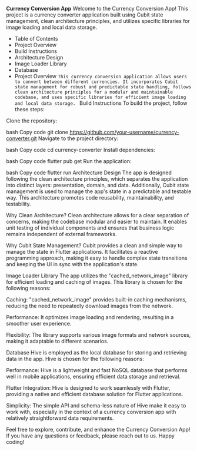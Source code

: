 **Currency Conversion App**
Welcome to the Currency Conversion App! This project is a currency converter application built using Cubit state management, clean architecture principles, and utilizes specific libraries for image loading and local data storage.

* Table of Contents
* Project Overview
* Build Instructions
* Architecture Design
* Image Loader Library
* Database
* Project Overview
`This currency conversion application allows users to convert between different currencies. It incorporates Cubit state management for robust and predictable state handling, follows clean architecture principles for a modular and maintainable codebase, and uses specific libraries for efficient image loading and local data storage.
`
Build Instructions
To build the project, follow these steps:

Clone the repository:

bash
Copy code
git clone https://github.com/your-username/currency-converter.git
Navigate to the project directory:

bash
Copy code
cd currency-converter
Install dependencies:

bash
Copy code
flutter pub get
Run the application:

bash
Copy code
flutter run
Architecture Design
The app is designed following the clean architecture principles, which separates the application into distinct layers: presentation, domain, and data. Additionally, Cubit state management is used to manage the app's state in a predictable and testable way. This architecture promotes code reusability, maintainability, and testability.

Why Clean Architecture?
Clean architecture allows for a clear separation of concerns, making the codebase modular and easier to maintain. It enables unit testing of individual components and ensures that business logic remains independent of external frameworks.

Why Cubit State Management?
Cubit provides a clean and simple way to manage the state in Flutter applications. It facilitates a reactive programming approach, making it easy to handle complex state transitions and keeping the UI in sync with the application's state.

Image Loader Library
The app utilizes the "cached_network_image" library for efficient loading and caching of images. This library is chosen for the following reasons:

Caching: "cached_network_image" provides built-in caching mechanisms, reducing the need to repeatedly download images from the network.

Performance: It optimizes image loading and rendering, resulting in a smoother user experience.

Flexibility: The library supports various image formats and network sources, making it adaptable to different scenarios.

Database
Hive is employed as the local database for storing and retrieving data in the app. Hive is chosen for the following reasons:

Performance: Hive is a lightweight and fast NoSQL database that performs well in mobile applications, ensuring efficient data storage and retrieval.

Flutter Integration: Hive is designed to work seamlessly with Flutter, providing a native and efficient database solution for Flutter applications.

Simplicity: The simple API and schema-less nature of Hive make it easy to work with, especially in the context of a currency conversion app with relatively straightforward data requirements.

Feel free to explore, contribute, and enhance the Currency Conversion App! If you have any questions or feedback, please reach out to us. Happy coding!






